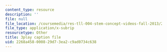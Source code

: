 ```yaml
---
content_type: resource
description: ''
file: null
file_location: /coursemedia/res-tll-004-stem-concept-videos-fall-2013/2268a458000829d73ea2c9ad0734c638_-IWKPe6X6Vs.srt
file_type: application/x-subrip
resourcetype: Other
title: 3play caption file
uid: 2268a458-0008-29d7-3ea2-c9ad0734c638
---
```

